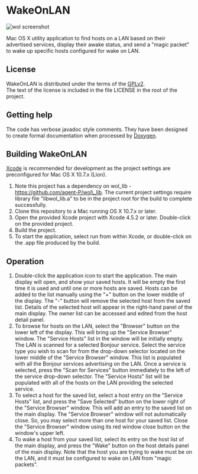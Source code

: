 WakeOnLAN
=========

![wol screenshot](https://github.com/agent-P/WakeOnLAN/raw/master/docs/wol-main-display.png)

Mac OS X utility application to find hosts on a LAN based on their advertised services, display their awake status, and send a "magic packet" to wake up specific hosts configured for wake on LAN.

License
-------

WakeOnLAN is distributed under the terms of the [GPLv2](http://www.gnu.org/licenses/gpl-2.0.html).<br/>
The text of the license is included in the file LICENSE in the root of the project.


Getting help
------------

The code has verbose javadoc style comments. They have been designed to create formal documentation when processed by [Doxygen](http://www.stack.nl/~dimitri/doxygen/index.html).

Building WakeOnLAN
------------------
[Xcode](https://developer.apple.com/xcode/) is recommended for development as the project settings are preconfigured for Mac OS X 10.7.x (Lion).

1. Note this project has a dependency on wol\_lib  - https://github.com/agent-P/wol\_lib. The current project settings require library file "libwol_lib.a" to be in the project root for the build to complete successfully.
2. Clone this repository to a Mac running OS X 10.7.x or later.<br/>
3. Open the provided Xcode project with Xcode 4.5.2 or later. Double-click on the provided project.<br/>
4. Build the project.
5. To start the application, select run from within Xcode, or double-click on the .app file produced by the build.


Operation
---------

1. Double-click the application icon to start the application. The main display will open, and show your saved hosts. It will be empty the first time it is used and until one or more hosts are saved. Hosts can be added to the list manually using the "+" button on the lower middle of the display. The "-" button will remove the selected host from the saved list. Details of the selected host will appear in the right-hand panel of the main display. The owner list can be accessed and edited from the host detail panel.
2. To browse for hosts on the LAN, select the "Browser" button on the lower left of the display. This will bring up the "Service Browser" window. The "Service Hosts" list in the window will be initially empty. The LAN is scanned for a selected Bonjour service. Select the service type you wish to scan for from the drop-down selector located on the lower middle of the "Service Browser" window. This list is populated with all the Bonjour services advertising on the LAN. Once a service is selected, press the "Scan for Services" button immediately to the left of the service drop-down selector. The "Service Hosts" list will be populated with all of the hosts on the LAN providing the selected service.
3. To select a host for the saved list, select a host entry on the "Service Hosts" list, and press the "Save Selected" button on the lower right of the "Service Browser" window. This will add an entry to the saved list on the main display. The "Service Browser" window will not automatically close. So, you may select more than one host for your saved list. Close the "Service Browser" window using its red window close button on the window's upper left.
4. To wake a host from your saved list, select its entry on the host list of the main display, and press the "Wake" button on the host details panel of the main display. Note that the host you are trying to wake must be on the LAN, and it must be configured to wake on LAN from "magic packets".